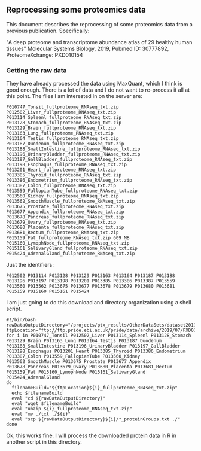## Reprocessing some proteomics data

This document describes the reprocessing of some proteomics data from a previous publication. Specifically:

"A deep proteome and transcriptome abundance atlas of 29 healthy human tissues"
Molecular Systems Biology, 2019, Pubmed ID: 30777892, ProteomeXchange: PXD010154

### Getting the raw data

They have already processed the data using MaxQuant, which I think is good enough. There is a lot of data and I do not want to re-process it all at this point. The files I am interested in on the server are:

```
P010747_Tonsil_fullproteome_RNAseq_txt.zip
P012502_Liver_fullproteome_RNAseq_txt.zip	
P013114_Spleenl_fullproteome_RNAseq_txt.zip	
P013128_Stomach_fullproteome_RNAseq_txt.zip
P013129_Brain_fullproteome_RNAseq_txt.zip	
P013163_Lung_fullproteome_RNAseq_txt.zip	
P013164_Testis_fullproteome_RNAseq_txt.zip	
P013187_Duodenum_fullproteome_RNAseq_txt.zip	
P013188_SmallIntestine_fullproteome_RNAseq_txt.zip	
P013196_UrinaryBladder_fullproteome_RNAseq_txt.zip
P013197_GallBladder_fullproteome_RNAseq_txt.zip	
P013198_Esophagus_fullproteome_RNAseq_txt.zip	
P013201_Heart_fullproteome_RNAseq_txt.zip	
P013385_Thyroid_fullproteome_RNAseq_txt.zip	
P013386_Endometrium_fullproteome_RNAseq_txt.zip	
P013387_Colon_fullproteome_RNAseq_txt.zip	
P013559_FallopianTube_fullproteome_RNAseq_txt.zip	
P013560_Kidney_fullproteome_RNAseq_txt.zip	
P013562_SmoothMuscle_fullproteome_RNAseq_txt.zip
P013675_Prostate_fullproteome_RNAseq_txt.zip
P013677_Appendix_fullproteome_RNAseq_txt.zip	
P013678_Pancreas_fullproteome_RNAseq_txt.zip
P013679_Ovary_fullproteome_RNAseq_txt.zip	
P013680_Placenta_fullproteome_RNAseq_txt.zip	
P013681_Rectum_fullproteome_RNAseq_txt.zip	
P015159_Fat_fullproteome_RNAseq_txt.zip	609 MB
P015160_LymophNode_fullproteome_RNAseq_txt.zip
P015161_SalivaryGland_fullproteome_RNAseq_txt.zip
P015424_AdrenalGland_fullproteome_RNAseq_txt.zip
```

Just the identifiers:

```
P012502 P013114 P013128 P013129 P013163 P013164 P013187 P013188 P013196 P013197 P013198 P013201 P013385 P013386 P013387 P013559 P013560 P013562 P013675 P013677 P013678 P013679 P013680 P013681 P015159 P015160 P015161 P015424
```


I am just going to do this download and directory organization using a shell script. 



```shell
#!/bin/bash
rawDataOutputDirectory="/projects/ptx_results/OtherDataSets/dataset20190218_normalTissueProteomicsPmid30777892/maxquantResults/"
ftpLocation="ftp://ftp.pride.ebi.ac.uk/pride/data/archive/2019/07/PXD010154/"
for i in P010747_Tonsil P012502_Liver P013114_Spleenl P013128_Stomach P013129_Brain P013163_Lung P013164_Testis P013187_Duodenum P013188_SmallIntestine P013196_UrinaryBladder P013197_GallBladder P013198_Esophagus P013201_Heart P013385_Thyroid P013386_Endometrium P013387_Colon P013559_FallopianTube P013560_Kidney P013562_SmoothMuscle P013675_Prostate P013677_Appendix P013678_Pancreas P013679_Ovary P013680_Placenta P013681_Rectum P015159_Fat P015160_LymophNode P015161_SalivaryGland P015424_AdrenalGland
do
  filenameBuild="${ftpLocation}${i}_fullproteome_RNAseq_txt.zip"
  echo $filenameBuild
  eval "cd ${rawDataOutputDirectory}"
  eval "wget $filenameBuild"
  eval "unzip ${i}_fullproteome_RNAseq_txt.zip"
  eval "mv ./txt ./${i}"
  eval "scp ${rawDataOutputDirectory}${i}/*_proteinGroups.txt ./"
done
```

Ok, this works fine. I will process the downloaded protein data in R in another script in this directory.
